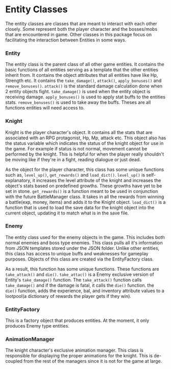 # Entity Classes
The entity classes are classes that are meant to interact with each other closely.
Some represent both the player character and the bosses/mobs that are encountered in game.
Other classes in this package focus on facilitating the interaction between Entities in some ways.

### Entity
The entity class is the parent class of all other game entities. It contains the basic
functions of all entities serving as a template that the other entities inherit from.
It contains the object attributes that all entities have like Hp, Strength etc. It contains the 
`take_damage()`, `attack()`, `apply_bonuses()` and `remove_bonuses()`. `attack()` is the standard damage
calculation done when 2 entity objects fight. `take_damage()` is used when the entity object is receiving damage.
`apply_bonuses()` is used to apply stat buffs to the entities stats. `remove_bonuses()` is used to take away the 
buffs. Theses are all functions entities will need access to.

### Knight
Knight is the player character's object. It contains all the stats that are associated with an
RPG protagonist, Hp, Mp, attack etc. This object also has the status variable which indicates the status
of the knight object for use in the game. For example if status is not normal, movement cannot be performed by the knight. 
This is helpful for when the player really shouldn't be moving like if they're in a fight, reading dialogue
or just dead.

As the object for the player character, this class has some unique functions such as, `level_up()`, `get_rewards()` and `load_dict()`.
`level_up()` is self-explanatory, it increases the level attribute of the knight and increases the object's stats based on 
predefined growths. These growths have yet to be set in stone. `get_rewards()` is a function meant to be used in conjunction with 
the future BattleManager class. It takes in all the rewards from winning a battle(exp, money, items) and adds it to the 
Knight object. `load_dict()` is a function that is used to load the save data for the knight object into the current object, updating it 
to match what is in the save file.

### Enemy
The entity class used for the enemy objects in the game. This includes both normal enemies and boss type enemies.
This class pulls all it's information from JSON templates stored under the JSON folder. Unlike other entities,
this class has access to unique buffs and weaknesses for gameplay purposes. Objects of this class are created via the 
EntityFactory class.

As a result, this function has some unique functions. These functions are `take_attack()` and `die()`. `take_attac()` is a Enemy exclusive
version of Entity's `take_damage()` function. The `take_attack()` function calls `take_damage()` and if the damage is fatal, it calls the `die()` function.
the `die()` function, adds the experience, bal, and inventory attribute values to a lootpool(a dictionary of rewards the player gets if they win).

### EntityFactory
This is a factory object that produces entities. At the moment, it only produces Enemy type entities.

### AnimationManager
The knight character's exclusive animation manager. This class is responsible for displaying the proper animations
for the knight. This is de-coupled from the rest of the managers since it is not for the game at large.

